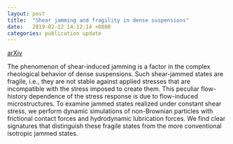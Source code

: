 ```yaml
---
layout: post
title:  "Shear jamming and fragility in dense suspensions"
date:   2019-02-12 14:12:14 +0800
categories: publication update
---
```


[arXiv](https://arxiv.org/abs/1902.04361)

The phenomenon of shear-induced jamming is a factor in the complex rheological behavior of dense suspensions. Such shear-jammed states are fragile, i.e., they are not stable against applied stresses that are incompatible with the stress imposed to create them. This peculiar flow-history dependence of the stress response is due to flow-induced microstructures. To examine jammed states realized under constant shear stress, we perform dynamic simulations of non-Brownian particles with frictional contact forces and hydrodynamic lubrication forces. We find clear signatures that distinguish these fragile states from the more conventional isotropic jammed states.

